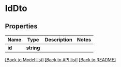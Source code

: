 # IdDto

## Properties
Name | Type | Description | Notes
------------ | ------------- | ------------- | -------------
**id** | **string** |  | 

[[Back to Model list]](../../README.md#documentation-for-models) [[Back to API list]](../../README.md#documentation-for-api-endpoints) [[Back to README]](../../README.md)

